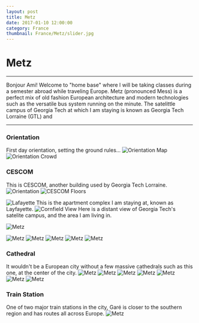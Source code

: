 ```yaml
---
layout: post
title: Metz
date: 2017-01-10 12:00:00
category: France
thumbnail: France/Metz/slider.jpg
---
```


# Metz

---

Bonjour Ami! Welcome to "home base" where I will be taking classes during a semester abroad while traveling Europe.
Metz (pronounced Mess) is a perfect mix of old fashion European architecture and modern technologies such as the versatile bus system running on the minute.
The satelittle campus of Georgia Tech at which I am staying is known as Georgia Tech Lorraine (GTL) and 

---

### Orientation
First day orientation, setting the ground rules...
![Orientation Map](/assets/img/travel/France/Metz/Metz-1.JPG)
![Orientation Crowd](/assets/img/travel/France/Metz/Metz-2.JPG)
<!--![Orientation More](/blog/images/France/Metz/Metz-3.JPG)-->

### CESCOM
This is CESCOM, another building used by Georgia Tech Lorraine.
![Orientation](/assets/img/travel/France/Metz/Metz-4.JPG)
![CESCOM Floors](/assets/img/travel/France/Metz/Metz-5.JPG)
<!--![CESCOM Lobby](/blog/images/France/Metz/Metz-6.JPG)-->
![Lafayette](/assets/img/travel/France/Metz/Metz-7.JPG)
This is the apartment complex I am staying at, known as Layfayette.
![Cornfield View](/assets/img/travel/France/Metz/Metz-8.JPG)
Here is a distant view of Georgia Tech's satelite campus, and the area I am living in.

<!--![Metz](/blog/images/France/Metz/Metz-9.JPG)-->
<!--![Metz](/blog/images/France/Metz/Metz-10.JPG)-->
![Metz](/assets/img/travel/France/Metz/Metz-11.JPG)
<!--![Metz](/blog/images/France/Metz/Metz-12.JPG)-->
<!--![Metz](/blog/images/France/Metz/Metz-13.JPG)-->
![Metz](/assets/img/travel/France/Metz/Metz-14.JPG)
![Metz](/assets/img/travel/France/Metz/Metz-15.JPG)
![Metz](/assets/img/travel/France/Metz/Metz-16.JPG)
![Metz](/assets/img/travel/France/Metz/Metz-17.JPG)
![Metz](/assets/img/travel/France/Metz/Metz-18.JPG)

### Cathedral
It wouldn't be a European city without a few massive cathedrals such as this one, at the center of the city.
![Metz](/assets/img/travel/France/Metz/Metz-19.JPG)
![Metz](/assets/img/travel/France/Metz/Metz-20.JPG)
![Metz](/assets/img/travel/France/Metz/Metz-21.JPG)
![Metz](/assets/img/travel/France/Metz/Metz-22.JPG)
![Metz](/assets/img/travel/France/Metz/Metz-23.JPG)
![Metz](/assets/img/travel/France/Metz/Metz-24.JPG)
![Metz](/assets/img/travel/France/Metz/Metz-25.JPG)

### Train Station
One of two major train stations in the city, Garé is closer to the southern region and has routes all across Europe.
![Metz](/assets/img/travel/France/Metz/Metz-26.JPG)

